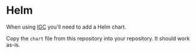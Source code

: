 # Helm

When using [IGC](https://github.com/cloud-native-toolkit/ibm-garage-cloud-cli) you'll need to add a Helm chart.

Copy the `chart` file from this repository into your repository. It should work as-is.


